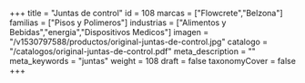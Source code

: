 +++
title = "Juntas de control"
id = 108
marcas = ["Flowcrete","Belzona"]
familias = ["Pisos y Polimeros"]
industrias = ["Alimentos y Bebidas","energia","Dispositivos Medicos"]
imagen = "/v1530797588/productos/original-juntas-de-control.jpg"
catalogo = "/catalogos/original-juntas-de-control.pdf"
meta_description = ""
meta_keywords = "juntas"
weight = 108
draft = false
taxonomyCover = false
+++
